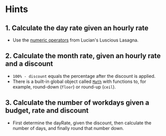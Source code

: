 # Hints

## 1. Calculate the day rate given an hourly rate

- Use the [numeric operators][ref-numeric-operators] from Lucian's Luscious Lasagna.

[ref-numeric-operators]: https://developer.mozilla.org/en-US/docs/Web/JavaScript/Reference/Operators/Arithmetic_Operators

## 2. Calculate the month rate, given an hourly rate and a discount

- `100% - discount` equals the percentage after the discount is applied.
- There is a built-in global object called [`Math`][ref-math-object] with functions to, for example, round-down (`floor`) or round-up (`ceil`).

[ref-math-object]: https://developer.mozilla.org/en-US/docs/Web/JavaScript/Reference/Global_Objects/Math

## 3. Calculate the number of workdays given a budget, rate and discount

- First determine the dayRate, given the discount, then calculate the number of days, and finally round that number down.